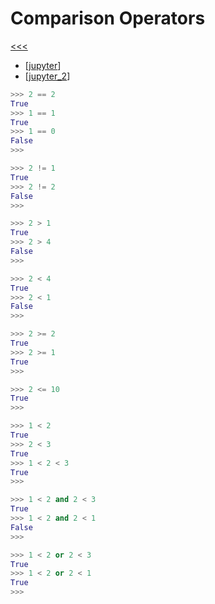 
Comparison Operators
======

[<<<](https://github.com/ttltrk/PRG/blob/master/PY/DOC/OPYM/OPYM.MD)

* [[jupyter](https://nbviewer.jupyter.org/github/jmportilla/Complete-Python-Bootcamp/blob/master/Comparison%20Operators.ipynb)]
* [[jupyter_2](https://nbviewer.jupyter.org/github/jmportilla/Complete-Python-Bootcamp/blob/master/Chained%20Comparison%20Operators.ipynb)]

```python
>>> 2 == 2
True
>>> 1 == 1
True
>>> 1 == 0
False
>>> 
```

```python
>>> 2 != 1
True
>>> 2 != 2
False
>>> 
```

```python
>>> 2 > 1
True
>>> 2 > 4
False
>>> 
```

```python
>>> 2 < 4
True
>>> 2 < 1
False
>>> 
```

```python
>>> 2 >= 2
True
>>> 2 >= 1
True
>>> 
```

```python
>>> 2 <= 10
True
>>> 
```

```python
>>> 1 < 2
True
>>> 2 < 3
True
>>> 1 < 2 < 3
True
>>> 
```

```python
>>> 1 < 2 and 2 < 3
True
>>> 1 < 2 and 2 < 1
False
>>>
```

```python
>>> 1 < 2 or 2 < 3
True
>>> 1 < 2 or 2 < 1
True
>>> 
```
